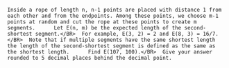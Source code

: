     Inside a rope of length n, n-1 points are placed with distance 1 from each other and from the endpoints. Among these points, we choose m-1 points at random and cut the rope at these points to create m segments.      Let E(n, m) be the expected length of the second-shortest segment.</BR>  For example, E(3, 2) = 2 and E(8, 3) = 16/7.</BR>  Note that if multiple segments have the same shortest length the length of the second-shortest segment is defined as the same as the shortest length.      Find E(107, 100).</BR>  Give your answer rounded to 5 decimal places behind the decimal point.    